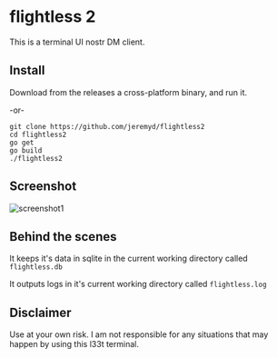 # flightless 2

This is a terminal UI nostr DM client.

## Install
Download from the releases a cross-platform binary, and run it.

-or-

```
git clone https://github.com/jeremyd/flightless2
cd flightless2
go get
go build
./flightless2
```

## Screenshot
![screenshot1](https://i.nostr.build/WYfOvoKuawrAu3vp.png)

## Behind the scenes

It keeps it's data in sqlite in the current working directory called `flightless.db`

It outputs logs in it's current working directory called `flightless.log`

## Disclaimer

Use at your own risk.  I am not responsible for any situations that may happen by using this l33t terminal.

